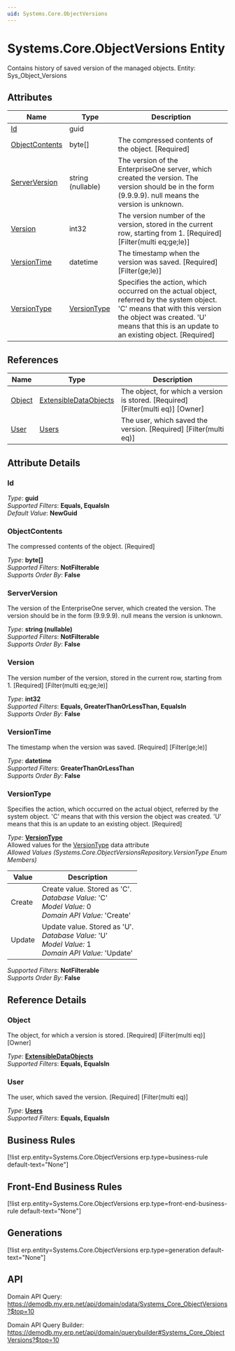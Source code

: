 ```yaml
---
uid: Systems.Core.ObjectVersions
---
```

# Systems.Core.ObjectVersions Entity

Contains history of saved version of the managed objects. Entity: Sys_Object_Versions

## Attributes

| Name | Type | Description |
| ---- | ---- | --- |
| [Id](Systems.Core.ObjectVersions.md#id) | guid |  
| [ObjectContents](Systems.Core.ObjectVersions.md#objectcontents) | byte[] | The compressed contents of the object. [Required] 
| [ServerVersion](Systems.Core.ObjectVersions.md#serverversion) | string (nullable) | The version of the EnterpriseOne server, which created the version. The version should be in the form (9.9.9.9). null means the version is unknown. 
| [Version](Systems.Core.ObjectVersions.md#version) | int32 | The version number of the version, stored in the current row, starting from 1. [Required] [Filter(multi eq;ge;le)] 
| [VersionTime](Systems.Core.ObjectVersions.md#versiontime) | datetime | The timestamp when the version was saved. [Required] [Filter(ge;le)] 
| [VersionType](Systems.Core.ObjectVersions.md#versiontype) | [VersionType](Systems.Core.ObjectVersions.md#versiontype) | Specifies the action, which occurred on the actual object, referred by the system object.  'C' means that with this version the object was created. 'U' means that this is an update to an existing object. [Required] 

## References

| Name | Type | Description |
| ---- | ---- | --- |
| [Object](Systems.Core.ObjectVersions.md#object) | [ExtensibleDataObjects](Systems.Core.ExtensibleDataObjects.md) | The object, for which a version is stored. [Required] [Filter(multi eq)] [Owner] |
| [User](Systems.Core.ObjectVersions.md#user) | [Users](Systems.Security.Users.md) | The user, which saved the version. [Required] [Filter(multi eq)] |


## Attribute Details

### Id

_Type_: **guid**  
_Supported Filters_: **Equals, EqualsIn**  
_Default Value_: **NewGuid**  

### ObjectContents

The compressed contents of the object. [Required]

_Type_: **byte[]**  
_Supported Filters_: **NotFilterable**  
_Supports Order By_: **False**  

### ServerVersion

The version of the EnterpriseOne server, which created the version. The version should be in the form (9.9.9.9). null means the version is unknown.

_Type_: **string (nullable)**  
_Supported Filters_: **NotFilterable**  
_Supports Order By_: **False**  

### Version

The version number of the version, stored in the current row, starting from 1. [Required] [Filter(multi eq;ge;le)]

_Type_: **int32**  
_Supported Filters_: **Equals, GreaterThanOrLessThan, EqualsIn**  
_Supports Order By_: **False**  

### VersionTime

The timestamp when the version was saved. [Required] [Filter(ge;le)]

_Type_: **datetime**  
_Supported Filters_: **GreaterThanOrLessThan**  
_Supports Order By_: **False**  

### VersionType

Specifies the action, which occurred on the actual object, referred by the system object.  'C' means that with this version the object was created. 'U' means that this is an update to an existing object. [Required]

_Type_: **[VersionType](Systems.Core.ObjectVersions.md#versiontype)**  
Allowed values for the [VersionType](Systems.Core.ObjectVersions.md#versiontype) data attribute  
_Allowed Values (Systems.Core.ObjectVersionsRepository.VersionType Enum Members)_  

| Value | Description |
| ---- | --- |
| Create | Create value. Stored as 'C'. <br /> _Database Value:_ 'C' <br /> _Model Value:_ 0 <br /> _Domain API Value:_ 'Create' |
| Update | Update value. Stored as 'U'. <br /> _Database Value:_ 'U' <br /> _Model Value:_ 1 <br /> _Domain API Value:_ 'Update' |

_Supported Filters_: **NotFilterable**  
_Supports Order By_: **False**  


## Reference Details

### Object

The object, for which a version is stored. [Required] [Filter(multi eq)] [Owner]

_Type_: **[ExtensibleDataObjects](Systems.Core.ExtensibleDataObjects.md)**  
_Supported Filters_: **Equals, EqualsIn**  

### User

The user, which saved the version. [Required] [Filter(multi eq)]

_Type_: **[Users](Systems.Security.Users.md)**  
_Supported Filters_: **Equals, EqualsIn**  



## Business Rules

[!list erp.entity=Systems.Core.ObjectVersions erp.type=business-rule default-text="None"]

## Front-End Business Rules

[!list erp.entity=Systems.Core.ObjectVersions erp.type=front-end-business-rule default-text="None"]

## Generations

[!list erp.entity=Systems.Core.ObjectVersions erp.type=generation default-text="None"]

## API

Domain API Query:
<https://demodb.my.erp.net/api/domain/odata/Systems_Core_ObjectVersions?$top=10>

Domain API Query Builder:
<https://demodb.my.erp.net/api/domain/querybuilder#Systems_Core_ObjectVersions?$top=10>

